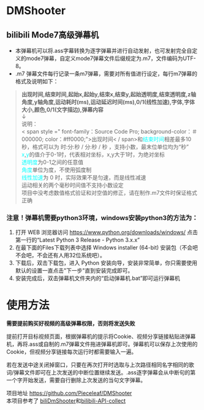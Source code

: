 # DMShooter   
## bilibili Mode7高级弹幕机    
* 本弹幕机可以将.ass字幕转换为逐字弹幕并进行自动发射，也可发射完全自定义的mode7弹幕，自定义mode7弹幕文件后缀规定为.m7，文件编码为UTF-8。   
* .m7 弹幕文件每行记录一条m7弹幕，需要对所有值进行设定，每行m7弹幕的格式及说明如下：   
>**出现时间,结束时间,起始x,起始y,结束x,结束y,起始透明度,结束透明度,z轴角度,y轴角度,运动耗时(ms),运动延迟时间(ms),0/1(线性加速),字体,字体大小,颜色,0/1(文字描边),弹幕内容**   
↓   
说明：   
< span style =" font-family：Source Code Pro; background-color：＃000000; color：#ff0000;">出现时间< / span>和<font color=#00ffff>结束时间</font>相差最多10秒，格式可以为 时:分:秒 / 分:秒 / 秒 ，支持小数，最末位单位均为“秒”    
<font color=#00ffff>x</font>,<font color=#00ffff>y</font>的值介于0-1时，代表相对坐标，x,y大于1时，为绝对坐标   
<font color=#00ffff>透明度</font>为0-1之间的任意值       
<font color=#00ffff>角度</font>单位为度，不使用弧度制   
<font color=#00ffff>线性加速</font>为 0 时，实际效果不是匀速，而是线性减速   
运动相关的两个毫秒时间值不支持小数设定   
项目中没考虑数值格式验证和对空值的修正，请在制作.m7文件时保证格式正确   
    
   
### 注意！弹幕机需要python3环境，windows安装python3的方法为：   
1. 打开 WEB 浏览器访问 https://www.python.org/downloads/windows/ 点击第一行的“Latest Python 3 Release - Python 3.x.x”   
2. 在最下面的Files下载列表中选择 Windows installer (64-bit) 安装包（不会吧不会吧，不会还有人用32位系统吧）。   
3. 下载后，双击下载包，进入 Python 安装向导，安装非常简单，你只需要使用默认的设置一直点击"下一步"直到安装完成即可。   
4. 安装完成后，双击弹幕机文件夹内的“启动弹幕机.bat”即可运行弹幕机   
   
# 使用方法
**需要提前购买好视频的高级弹幕权限，否则将发送失败**  

提前打开目标视频页面，根据弹幕机的提示将Cookie、视频分享链接粘贴进弹幕机，再将.ass或自制的.m7弹幕文件拖进弹幕机即可。弹幕机可以保存上次使用的Cookie，但视频分享链接每次运行时都需要输入一遍。   

若在发送中途关闭掉窗口，只要在再次打开时选取与上次路径相同名字相同的歌词/弹幕文件即可在上次发送的中断位置继续发送。.ass逐字弹幕会从中断句的第一个字开始发送，需要自行删除上次发送的当句文字弹幕。

项目地址 https://github.com/Pieceleaf/DMShooter   
本项目参考了 [biliDmShooter](https://github.com/opheliaKyouko/biliDmShooter)和[bilibili-API-collect ](https://github.com/SocialSisterYi/bilibili-API-collect)   
